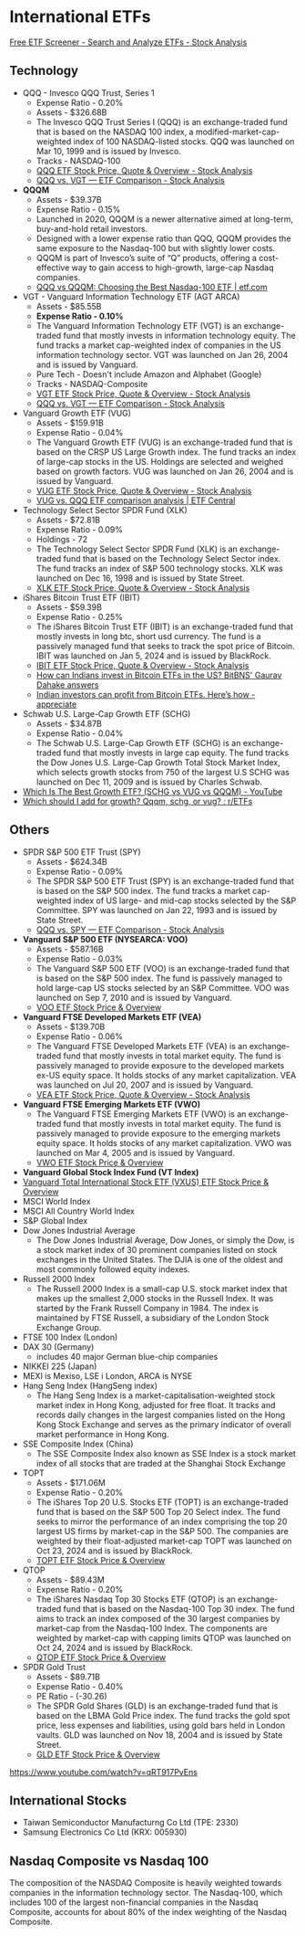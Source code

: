 # International ETFs

[Free ETF Screener - Search and Analyze ETFs - Stock Analysis](https://stockanalysis.com/etf/screener/)

## Technology

- QQQ - Invesco QQQ Trust, Series 1
	- Expense Ratio - 0.20%
	- Assets - $326.68B
	- The Invesco QQQ Trust Series I (QQQ) is an exchange-traded fund that is based on the NASDAQ 100 index, a modified-market-cap-weighted index of 100 NASDAQ-listed stocks. QQQ was launched on Mar 10, 1999 and is issued by Invesco.
	- Tracks - NASDAQ-100
	- [QQQ ETF Stock Price, Quote & Overview - Stock Analysis](https://stockanalysis.com/etf/qqq/)
	- [QQQ vs. VGT — ETF Comparison - Stock Analysis](https://stockanalysis.com/etf/compare/qqq-vs-vgt/)
- **QQQM**
	- Assets - $39.37B
	- Expense Ratio - 0.15%
	- Launched in 2020, QQQM is a newer alternative aimed at long-term, buy-and-hold retail investors.
	- Designed with a lower expense ratio than QQQ, QQQM provides the same exposure to the Nasdaq-100 but with slightly lower costs.
	- QQQM is part of Invesco’s suite of “Q” products, offering a cost-effective way to gain access to high-growth, large-cap Nasdaq companies.
	- [QQQ vs QQQM: Choosing the Best Nasdaq-100 ETF \| etf.com](https://www.etf.com/sections/etf-basics/qqq-vs-qqqm-choosing-best-nasdaq-100-etf)
- VGT - Vanguard Information Technology ETF (AGT ARCA)
	- Assets - $85.55B
	- **Expense Ratio - 0.10%**
	- The Vanguard Information Technology ETF (VGT) is an exchange-traded fund that mostly invests in information technology equity. The fund tracks a market cap-weighted index of companies in the US information technology sector. VGT was launched on Jan 26, 2004 and is issued by Vanguard.
	- Pure Tech - Doesn't include Amazon and Alphabet (Google)
	- Tracks - NASDAQ-Composite
	- [VGT ETF Stock Price, Quote & Overview - Stock Analysis](https://stockanalysis.com/etf/vgt/)
	- [QQQ vs. VGT — ETF Comparison - Stock Analysis](https://stockanalysis.com/etf/compare/qqq-vs-vgt/)
- Vanguard Growth ETF (VUG)
	- Assets - $159.91B
	- Expense Ratio - 0.04%
	- The Vanguard Growth ETF (VUG) is an exchange-traded fund that is based on the CRSP US Large Growth index. The fund tracks an index of large-cap stocks in the US. Holdings are selected and weighed based on growth factors. VUG was launched on Jan 26, 2004 and is issued by Vanguard.
	- [VUG ETF Stock Price, Quote & Overview - Stock Analysis](https://stockanalysis.com/etf/vug/)
	- [VUG vs. QQQ ETF comparison analysis \| ETF Central](https://www.etfcentral.com/compare-etfs/VUG-vs-QQQ)
- Technology Select Sector SPDR Fund (XLK)
	- Assets - $72.81B
	- Expense Ratio - 0.09%
	- Holdings - 72
	- The Technology Select Sector SPDR Fund (XLK) is an exchange-traded fund that is based on the Technology Select Sector index. The fund tracks an index of S&P 500 technology stocks. XLK was launched on Dec 16, 1998 and is issued by State Street.
	- [XLK ETF Stock Price, Quote & Overview - Stock Analysis](https://stockanalysis.com/etf/xlk/)
- iShares Bitcoin Trust ETF (IBIT)
	- Assets - $59.39B
	- Expense Ratio - 0.25%
	- The iShares Bitcoin Trust ETF (IBIT) is an exchange-traded fund that mostly invests in long btc, short usd currency. The fund is a passively managed fund that seeks to track the spot price of Bitcoin. IBIT was launched on Jan 5, 2024 and is issued by BlackRock.
	- [IBIT ETF Stock Price, Quote & Overview - Stock Analysis](https://stockanalysis.com/etf/ibit/)
	- [How can Indians invest in Bitcoin ETFs in the US? BitBNS' Gaurav Dahake answers](https://economictimes.indiatimes.com/markets/expert-view/how-can-indians-invest-in-bitcoin-etfs-in-the-us-bitbns-gaurav-dahake-answers/articleshow/106944940.cms?from=mdr)
	- [Indian investors can profit from Bitcoin ETFs. Here’s how - appreciate](https://appreciatewealth.com/blog/indian-investors-can-profit-from-bitcoin-etfs-heres-how#:~:text=Tax%20implications%20of%20investing%20in,to%20Bitcoin%20ETFs%20as%20well.)
- Schwab U.S. Large-Cap Growth ETF (SCHG)
	- Assets - $34.87B
	- Expense Ratio - 0.04%
	- The Schwab U.S. Large-Cap Growth ETF (SCHG) is an exchange-traded fund that mostly invests in large cap equity. The fund tracks the Dow Jones U.S. Large-Cap Growth Total Stock Market Index, which selects growth stocks from 750 of the largest U.S SCHG was launched on Dec 11, 2009 and is issued by Charles Schwab.
- [Which Is The Best Growth ETF? (SCHG vs VUG vs QQQM) - YouTube](https://www.youtube.com/watch?v=S82pmnU1ZgQ&ab_channel=DannySully)
- [Which should I add for growth? Qqqm, schg, or vug? : r/ETFs](https://www.reddit.com/r/ETFs/comments/1ciqx0v/which_should_i_add_for_growth_qqqm_schg_or_vug/)

## Others

- SPDR S&P 500 ETF Trust (SPY)
	- Assets - $624.34B
	- Expense Ratio - 0.09%
	- The SPDR S&P 500 ETF Trust (SPY) is an exchange-traded fund that is based on the S&P 500 index. The fund tracks a market cap-weighted index of US large- and mid-cap stocks selected by the S&P Committee. SPY was launched on Jan 22, 1993 and is issued by State Street.
	- [QQQ vs. SPY — ETF Comparison - Stock Analysis](https://stockanalysis.com/etf/compare/qqq-vs-spy/)
- **Vanguard S&P 500 ETF (NYSEARCA: VOO)**
	- Assets - $587.16B
	- Expense Ratio - 0.03%
	- The Vanguard S&P 500 ETF (VOO) is an exchange-traded fund that is based on the S&P 500 index. The fund is passively managed to hold large-cap US stocks selected by an S&P Committee. VOO was launched on Sep 7, 2010 and is issued by Vanguard.
	- [VOO ETF Stock Price & Overview](https://stockanalysis.com/etf/voo/)
- **Vanguard FTSE Developed Markets ETF (VEA)**
	- Assets - $139.70B
	- Expense Ratio - 0.06%
	- The Vanguard FTSE Developed Markets ETF (VEA) is an exchange-traded fund that mostly invests in total market equity. The fund is passively managed to provide exposure to the developed markets ex-US equity space. It holds stocks of any market capitalization. VEA was launched on Jul 20, 2007 and is issued by Vanguard.
	- [VEA ETF Stock Price, Quote & Overview - Stock Analysis](https://stockanalysis.com/etf/vea/)
- **Vanguard FTSE Emerging Markets ETF (VWO)**
	- The Vanguard FTSE Emerging Markets ETF (VWO) is an exchange-traded fund that mostly invests in total market equity. The fund is passively managed to provide exposure to the emerging markets equity space. It holds stocks of any market capitalization. VWO was launched on Mar 4, 2005 and is issued by Vanguard.
	- [VWO ETF Stock Price & Overview](https://stockanalysis.com/etf/vwo/)
- **Vanguard Global Stock Index Fund (VT Index)**
- [Vanguard Total International Stock ETF (VXUS) ETF Stock Price & Overview](https://stockanalysis.com/etf/vxus/)
- MSCI World Index
- MSCI All Country World Index
- S&P Global Index
- Dow Jones Industrial Average
	- The Dow Jones Industrial Average, Dow Jones, or simply the Dow, is a stock market index of 30 prominent companies listed on stock exchanges in the United States. The DJIA is one of the oldest and most commonly followed equity indexes.
- Russell 2000 Index
	- The Russell 2000 Index is a small-cap U.S. stock market index that makes up the smallest 2,000 stocks in the Russell Index. It was started by the Frank Russell Company in 1984. The index is maintained by FTSE Russell, a subsidiary of the London Stock Exchange Group.
- FTSE 100 Index (London)
- DAX 30 (Germany)
	- includes 40 major German blue-chip companies
- NIKKEI 225 (Japan)
- MEXI is Mexiso, LSE i London, ARCA is NYSE
- Hang Seng Index (HangSeng index)
	- The Hang Seng Index is a market-capitalisation-weighted stock market index in Hong Kong, adjusted for free float. It tracks and records daily changes in the largest companies listed on the Hong Kong Stock Exchange and serves as the primary indicator of overall market performance in Hong Kong.
- SSE Composite Index (China)
	- The SSE Composite Index also known as SSE Index is a stock market index of all stocks that are traded at the Shanghai Stock Exchange
- TOPT
	- Assets - $171.06M
	- Expense Ratio - 0.20%
	- The iShares Top 20 U.S. Stocks ETF (TOPT) is an exchange-traded fund that is based on the S&P 500 Top 20 Select index. The fund seeks to mirror the performance of an index comprising the top 20 largest US firms by market-cap in the S&P 500. The companies are weighted by their float-adjusted market-cap TOPT was launched on Oct 23, 2024 and is issued by BlackRock.
	- [TOPT ETF Stock Price & Overview](https://stockanalysis.com/etf/topt/)
- QTOP
	- Assets - $89.43M
	- Expense Ratio - 0.20%
	- The iShares Nasdaq Top 30 Stocks ETF (QTOP) is an exchange-traded fund that is based on the Nasdaq-100 Top 30 index. The fund aims to track an index composed of the 30 largest companies by market-cap from the Nasdaq-100 Index. The components are weighted by market-cap with capping limits QTOP was launched on Oct 24, 2024 and is issued by BlackRock.
	- [QTOP ETF Stock Price & Overview](https://stockanalysis.com/etf/qtop/)
- SPDR Gold Trust
	- Assets - $89.71B
	- Expense Ratio - 0.40%
	- PE Ratio - (-30.26)
	- The SPDR Gold Shares (GLD) is an exchange-traded fund that is based on the LBMA Gold Price index. The fund tracks the gold spot price, less expenses and liabilities, using gold bars held in London vaults. GLD was launched on Nov 18, 2004 and is issued by State Street.
	- [GLD ETF Stock Price & Overview](https://stockanalysis.com/etf/gld/)

https://www.youtube.com/watch?v=qRT917PvEns

## International Stocks

- Taiwan Semiconductor Manufacturng Co Ltd (TPE: 2330)
- Samsung Electronics Co Ltd (KRX: 005930)

## Nasdaq Composite vs Nasdaq 100

The composition of the NASDAQ Composite is heavily weighted towards companies in the information technology sector. The Nasdaq-100, which includes 100 of the largest non-financial companies in the Nasdaq Composite, accounts for about 80% of the index weighting of the Nasdaq Composite.
